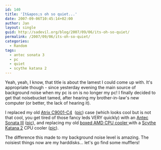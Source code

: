 ```yaml
---
id: 140
title: 'It&apos;s oh so quiet...'
date: 2007-09-06T10:45:14+02:00
author: Jan
layout: single
guid: http://sadevil.org/blog/2007/09/06/its-oh-so-quiet/
permalink: /2007/09/06/its-oh-so-quiet/
categories:
  - Random
tags:
  - antec sonata 3
  - pc
  - quiet
  - scythe katana 2
---
```

Yeah, yeah, I know, that title is about the lamest I could come up with. It's appropriate though - since yesterday evening the main source of background noise when my pc is on is no longer my pc! I finally decided to get that noisebucket tamed, after hearing my brother-in-law's new computer (or better, the lack of hearing it).

I replaced my old [Atrix C9001-C4](http://www.aone.co.uk/ProdInfo.ASP?ProductID=44)  ([pic](/assets/images/2007/09/atrix.jpg)) case (which looks cool but is not that cool, you get tired of those fancy leds VERY quickly) with an [Antec Sonata III](http://www.antec.com/us/productDetails.php?ProdID=15137) ([pic](/assets/images/2007/09/sonataIII.jpg)), and replacing my old [boxed AMD CPU cooler ](/assets/images/2007/09/amd_boxed.jpg) with a [Scythe Katana 2](http://www.scythe-usa.com/product/cpu/030/scktn2000_detail.html) CPU cooler ([pic](/assets/images/2007/09/scythe_katana_2.jpg)).

The difference this made to my background noise level is amazing. The noisiest things now are my harddisks... let's go find some mufflers!
